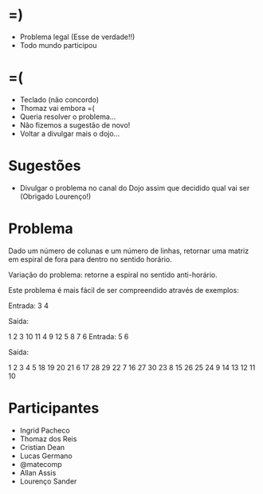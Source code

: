 =)
==

- Problema legal (Esse de verdade!!)
- Todo mundo participou

=(
==

- Teclado (não concordo)
- Thomaz vai embora =(
- Queria resolver o problema...
- Não fizemos a sugestão de novo!
- Voltar a divulgar mais o dojo...

Sugestões
=========

- Divulgar o problema no canal do Dojo assim que decidido qual vai ser (Obrigado Lourenço!)

Problema
========
Dado um número de colunas e um número de linhas, retornar uma matriz em espiral de fora para dentro no sentido horário.

Variação do problema: retorne a espiral no sentido anti-horário.

Este problema é mais fácil de ser compreendido através de exemplos:

Entrada: 3 4

Saída:

 1  2 3
10 11 4
 9 12 5
 8  7 6
Entrada: 5 6

Saída:

 1  2  3  4  5
18 19 20 21  6
17 28 29 22  7
16 27 30 23  8
15 26 25 24  9
14 13 12 11 10


Participantes
=============

- Ingrid Pacheco
- Thomaz dos Reis
- Cristian Dean
- Lucas Germano
- @matecomp
- Allan Assis
- Lourenço Sander
